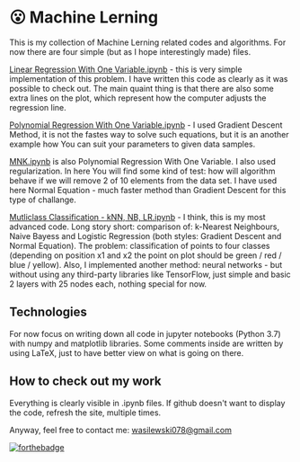
# :open_mouth: Machine Lerning
This is my collection of Machine Lerning related codes and algorithms.
For now there are four simple (but as I hope interestingly made) files.

[Linear Regression With One Variable.ipynb](https://github.com/wasyl078/Machine-Lerning/blob/master/Linear%20Regression%20With%20One%20Variable.ipynb "Linear Regression With One Variable.ipynb") - this is very simple implementation of this problem. I have written this code as clearly as it was possible to check out. The main quaint thing is that there are also some extra lines on the plot, which represent how the computer adjusts the regression line.

[Polynomial Regression With One Variable.ipynb](https://github.com/wasyl078/Machine-Lerning/blob/master/Polynomial%20Regression%20With%20One%20Variable.ipynb "Polynomial Regression With One Variable.ipynb") - I used Gradient Descent Method, it is not the fastes way to solve such equations, but it is an another example how You can suit your parameters to given data samples.

[MNK.ipynb](https://github.com/wasyl078/Machine-Lerning/blob/master/MNK.ipynb "MNK.ipynb") is also Polynomial Regression With One Variable. I also used regularization. In here You will find some kind of test: how will algorithm behave if we will remove 2 of 10 elements from the data set. I have used here Normal Equation - much faster method than Gradient Descent for this type of challange.

[Mutliclass Classification - kNN, NB, LR.ipynb](https://github.com/wasyl078/Machine-Lerning/blob/master/Mutliclass%20Classification%20-%20kNN%2C%20NB%2C%20LR.ipynb "Mutliclass Classification - kNN, NB, LR.ipynb") - I think, this is my most advanced code. Long story short: comparison of: k-Nearest Neighbours, Naive Bayess and Logistic Regression (both styles: Gradient Descent and Normal Equation). The problem: classification of points to four classes (depending on position x1 and x2 the point on plot should be green / red / blue / yellow). Also, I implemented another method: neural networks - but without using any third-party libraries like TensorFlow, just simple and basic 2 layers with 25 nodes each, nothing special for now.

## Technologies 
For now focus on writing down all code in jupyter notebooks (Python 3.7) with numpy and matplotlib libraries. Some comments inside are written by using LaTeX, just to have better view on what is going on there.

## How to check out my work
Everything is clearly visible in .ipynb files. If github doesn't want to display the code, refresh the site, multiple times.

Anyway, feel free to contact me: wasilewski078@gmail.com

[![forthebadge](https://forthebadge.com/images/badges/60-percent-of-the-time-works-every-time.svg)](https://forthebadge.com)
